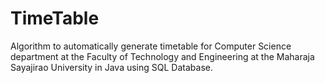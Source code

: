 # TimeTable
Algorithm to automatically generate timetable for Computer Science department at the Faculty of Technology and Engineering at the Maharaja Sayajirao University in Java using SQL Database.
